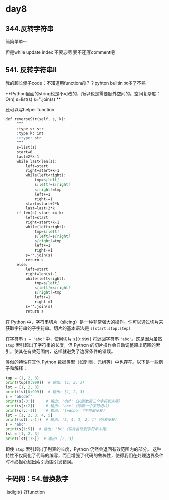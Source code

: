 # day8
## 344.反转字符串
简简单单～

但是while update index 不要忘啊 要不还写comment吧

## 541. 反转字符串II
我的超长傻子code：不知道用function的？？pyhton builtin 太多了不熟

**Python里面的string也是不可改的，所以也是需要额外空间的。空间复杂度：O(n) s=list(s) s=''.join(s) **

还可以写helper function
   ```markdown
  def reverseStr(self, s, k):
        """
        :type s: str
        :type k: int
        :rtype: str
        """
        s=list(s)
        start=0
        last=2*k-1
        while last<len(s):
            left=start
            right=start+k-1
            while(left<right):
                tmp=s[left]
                s[left]=s[right]
                s[right]=tmp
                left+=1
                right-=1
            start=start+2*k
            last=last+2*k
        if len(s)-start >= k:
            left=start
            right=start+k-1
            while(left<right):
                tmp=s[left]
                s[left]=s[right]
                s[right]=tmp
                left+=1
                right-=1
            s=''.join(s)
            return s
        else:
            left=start
            right=len(s)-1
            while(left<right):
                tmp=s[left]
                s[left]=s[right]
                s[right]=tmp
                left+=1
                right-=1
            s=''.join(s)
            return s
   ```
在 Python 中，字符串切片（slicing）是一种非常强大的操作。你可以通过切片来获取字符串的子字符串。切片的基本语法是 `s[start:stop:step]`

在字符串 `s = 'abc'` 中，使用切片 `s[0:999]` 将返回字符串 `'abc'`。这是因为虽然 `stop` 索引超出了字符串的长度，但 Python 的切片操作会自动调整超出范围的索引，使其在有效范围内，这样就避免了边界条件的错误。

类似的特性在其他 Python 数据类型（如列表、元组等）中也存在。以下是一些例子和解释：

```python
tup = (1, 2, 3)
print(tup[0:999])  # 输出: (1, 2, 3)
lst = [1, 2, 3]
print(lst[0:999])  # 输出: [1, 2, 3]
s = 'abcdef'
print(s[-3:])     # 输出: 'def'（从倒数第三个字符到末尾）
print(s[::2])     # 输出: 'ace'（每隔一个字符切片）
print(s[::-1])    # 输出: 'fedcba'（字符串反转）
lst = [1, 2, 3, 4, 5]
print(lst[::-1])  # 输出: [5, 4, 3, 2, 1]（列表反转）
s = 'abc'
print(s[1:5])  # 输出: 'bc'（切片自动到字符串末尾）
lst = [1, 2, 3]
print(lst[1:5])  # 输出: [2, 3]
```
即使 `stop` 索引超出了列表的长度，Python 仍然会返回有效范围内的部分。
这种特性不仅简化了代码的编写，而且增强了代码的鲁棒性，使得我们在处理边界条件时不必担心超出索引范围引发错误。
## 卡码网：54.替换数字 
.isdigit() 好function
